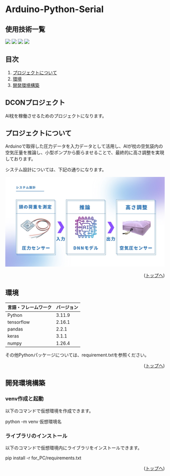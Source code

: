 # Arduino-Python-Serial

<div id="top"></div>

## 使用技術一覧

<!-- シールド一覧 -->
<!-- 該当するプロジェクトの中から任意のものを選ぶ-->
<p style="display: inline">  
<p style="display: inline">
    <img src="https://img.shields.io/badge/-C-000000.svg?logo=C++&style=for-the-badge">
    <img src="https://img.shields.io/badge/-C++-000000.svg?logo=C++&style=for-the-badge">
    <img src="https://img.shields.io/badge/-Python-000000.svg?logo=C++&style=for-the-badge">
    <img src="https://img.shields.io/badge/-Arduino-000000.svg?logo=C++&style=for-the-badge">


</p>

## 目次

1. [プロジェクトについて](#プロジェクトについて)
2. [環境](#環境)
3. [開発環境構築](#開発環境構築)

<!-- プロジェクト名を記載 -->

## DCONプロジェクト

AI枕を稼働させるためのプロジェクトになります。

<!-- プロジェクトについて -->

## プロジェクトについて
Arduinoで取得した圧力データを入力データとして活用し、AIが枕の空気袋内の空気圧量を推論し、小型ポンプから膨らませることで、最終的に高さ調整を実現しております。

システム設計については、下記の通りになります。

<img src="image/system.jpg">

<p align="right">(<a href="#top">トップへ</a>)</p>

## 環境

<!-- 言語、フレームワーク、ミドルウェア、インフラの一覧とバージョンを記載 -->

| 言語・フレームワーク  | バージョン |
| --------------------- | ---------- |
| Python                | 3.11.9     |
| tensorflow            | 2.16.1     |
| pandas                | 2.2.1      |
| keras                 | 3.1.1      |
| numpy                 | 1.26.4     |

その他Pythonパッケージについては、requirement.txtを参照ください。

<p align="right">(<a href="#top">トップへ</a>)</p>

## 開発環境構築

### venv作成と起動

以下のコマンドで仮想環境を作成できます。

python -m venv 仮想環境名

### ライブラリのインストール

以下のコマンドで仮想環境内にライブラリをインストールできます。

pip install -r for_PC/requirements.txt

<p align="right">(<a href="#top">トップへ</a>)</p>